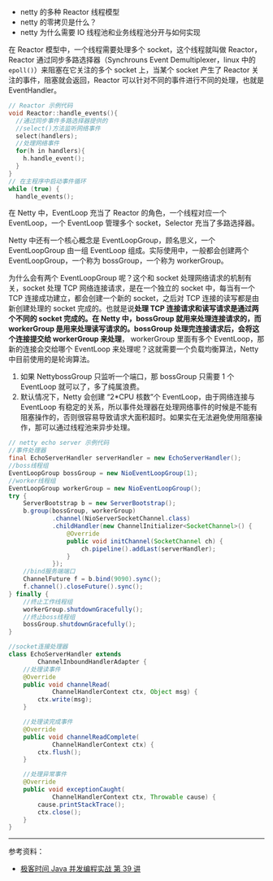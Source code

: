 - netty 的多种 Reactor 线程模型
- netty 的零拷贝是什么？
- netty 为什么需要 IO 线程池和业务线程池分开与如何实现

在 Reactor 模型中，一个线程需要处理多个 socket，这个线程就叫做 Reactor，Reactor 通过同步多路选择器（Synchrouns Event Demultiplexer，linux 中的 `epoll()`）来阻塞在它关注的多个 socket 上，当某个 socket 产生了 Reactor 关注的事件，阻塞就会返回，Reactor 可以针对不同的事件进行不同的处理，也就是 EventHandler。
```c
// Reactor 示例代码
void Reactor::handle_events(){
  //通过同步事件多路选择器提供的
  //select()方法监听网络事件
  select(handlers);
  //处理网络事件
  for(h in handlers){
    h.handle_event();
  }
}
// 在主程序中启动事件循环
while (true) {
  handle_events();
```

在 Netty 中，EventLoop 充当了 Reactor 的角色，一个线程对应一个 EventLoop，一个 EventLoop 管理多个 socket，Selector 充当了多路选择器。

Netty 中还有一个核心概念是 EventLoopGroup，顾名思义，一个 EventLoopGroup 由一组 EventLoop 组成。实际使用中，一般都会创建两个 EventLoopGroup，一个称为 bossGroup，一个称为 workerGroup。

为什么会有两个 EventLoopGroup 呢？这个和 socket 处理网络请求的机制有关，socket 处理 TCP 网络连接请求，是在一个独立的 socket 中，每当有一个 TCP 连接成功建立，都会创建一个新的 socket，之后对 TCP 连接的读写都是由新创建处理的 socket 完成的。也就是说**处理 TCP 连接请求和读写请求是通过两个不同的 socket 完成的。在 Netty 中，bossGroup 就用来处理连接请求的，而 workerGroup 是用来处理读写请求的。bossGroup 处理完连接请求后，会将这个连接提交给 workerGroup 来处理**， workerGroup 里面有多个 EventLoop，那新的连接会交给哪个 EventLoop 来处理呢？这就需要一个负载均衡算法，Netty 中目前使用的是轮询算法。

1. 如果 NettybossGroup 只监听一个端口，那 bossGroup 只需要 1 个 EventLoop 就可以了，多了纯属浪费。
2. 默认情况下，Netty 会创建 “2*CPU 核数”个 EventLoop，由于网络连接与 EventLoop 有稳定的关系，所以事件处理器在处理网络事件的时候是不能有阻塞操作的，否则很容易导致请求大面积超时。如果实在无法避免使用阻塞操作，那可以通过线程池来异步处理。

```java
// netty echo server 示例代码
//事件处理器
final EchoServerHandler serverHandler = new EchoServerHandler();
//boss线程组  
EventLoopGroup bossGroup = new NioEventLoopGroup(1);
//worker线程组  
EventLoopGroup workerGroup = new NioEventLoopGroup();
try {
	ServerBootstrap b = new ServerBootstrap();
	b.group(bossGroup, workerGroup)
			.channel(NioServerSocketChannel.class)
			.childHandler(new ChannelInitializer<SocketChannel>() {
				@Override
				public void initChannel(SocketChannel ch) {
					ch.pipeline().addLast(serverHandler);
				}
			});
	//bind服务端端口  
	ChannelFuture f = b.bind(9090).sync();
	f.channel().closeFuture().sync();
} finally {
	//终止工作线程组
	workerGroup.shutdownGracefully();
	//终止boss线程组
	bossGroup.shutdownGracefully();
}

//socket连接处理器
class EchoServerHandler extends
		ChannelInboundHandlerAdapter {
	//处理读事件  
	@Override
	public void channelRead(
			ChannelHandlerContext ctx, Object msg) {
		ctx.write(msg);
	}

	//处理读完成事件
	@Override
	public void channelReadComplete(
			ChannelHandlerContext ctx) {
		ctx.flush();
	}

	//处理异常事件
	@Override
	public void exceptionCaught(
			ChannelHandlerContext ctx, Throwable cause) {
		cause.printStackTrace();
		ctx.close();
	}
}
```

---
参考资料：
- [极客时间 Java 并发编程实战 第 39 讲](https://time.geekbang.org/column/article/97622)